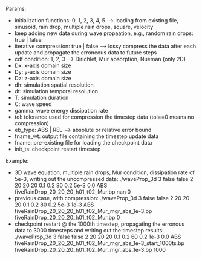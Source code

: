 Params:
- initialization functions: 0, 1, 2, 3, 4, 5 --> loading from existing file, sinusoid, rain drop, multiple rain drops, square, velocity
- keep adding new data during wave propaation, e.g., random rain drops: true | false
- iterative compression: true | false --> lossy compress the data after each update and propagate the erroneous data to future steps
- cdf condition: 1, 2, 3 --> Dirichlet, Mur absorption, Nueman (only 2D)
- Dx: x-axis domain size
- Dy: y-axis domain size
- Dz: z-axis domain size
- dh: simulation spatial resolution
- dt: simulation temporal resolution
- T: simulation duration
- C: wave speed
- gamma: wave energy dissipation rate
- tol: tolerance used for compression the timestep data (tol==0 means no compression)
- eb_type: ABS | REL --> absolute or relative error bound
- fname_wt: output file containing the timestep update data
- fname: pre-existing file for loading the checkpoint data
- init_ts: checkpoint restart timestep 

Example: 
- 3D wave equation, multiple rain drops, Mur condition, dissipation rate of 5e-3, writing out the uncompressed data:
    ./waveProp_3d 3 false false 2 20 20 20 0.1 0.2 80 0.2 5e-3 0.0 ABS fiveRainDrop_20_20_20_h01_t02_Mur.bp nan 0 
- previous case, with compression:
    ./waveProp_3d 3 false false 2 20 20 20 0.1 0.2 80 0.2 5e-3 1e-3 ABS fiveRainDrop_20_20_20_h01_t02_Mur_mgr_abs_1e-3.bp fiveRainDrop_20_20_20_h01_t02_Mur.bp 0 
- checkpoint restart @ the 1000th timestep, propagating the erronous data to 3000 timesteps and writing out the timestep results:
    ./waveProp_3d 3 false false 2 20 20 20 0.1 0.2 60 0.2 1e-3 0.0 ABS fiveRainDrop_20_20_20_h01_t02_Mur_mgr_abs_1e-3_start_1000ts.bp fiveRainDrop_20_20_20_h01_t02_Mur_mgr_abs_1e-3.bp 1000 
